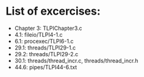 # List of excercises:
- Chapter 3: TLPIChapter3.c
- 4.1: fileio/TLPI4-1.c
- 6.1: procexec/TLPI6-1.c
- 29.1: threads/TLPI29-1.c
- 29.2: threads/TLPI29-2.c
- 30.1: threads/thread_incr.c, threads/thread_incr.h
- 44.6: pipes/TLPI44-6.txt
